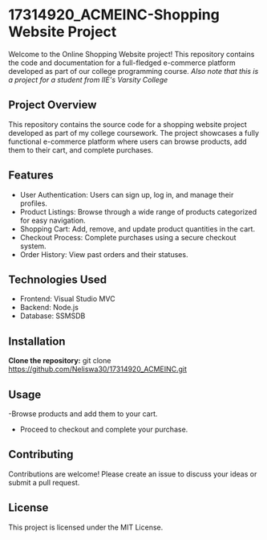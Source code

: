 # 17314920_ACMEINC-Shopping Website Project
Welcome to the Online Shopping Website project! This repository contains the code and documentation for a full-fledged e-commerce platform developed as part of our college programming course. *Also note that this is a project for a student from IIE's Varsity College*

## Project Overview
This repository contains the source code for a shopping website project developed as part of my college coursework. The project showcases a fully functional e-commerce platform where users can browse products, add them to their cart, and complete purchases.

## Features
- User Authentication: Users can sign up, log in, and manage their profiles.
- Product Listings: Browse through a wide range of products categorized for easy navigation.
- Shopping Cart: Add, remove, and update product quantities in the cart.
- Checkout Process: Complete purchases using a secure checkout system.
- Order History: View past orders and their statuses.

## Technologies Used
- Frontend: Visual Studio MVC
- Backend: Node.js
- Database: SSMSDB

## Installation
**Clone the repository:**
git clone https://github.com/Neliswa30/17314920_ACMEINC.git

## Usage
 -Browse products and add them to your cart.
- Proceed to checkout and complete your purchase.

## Contributing
Contributions are welcome! Please create an issue to discuss your ideas or submit a pull request.

## License
This project is licensed under the MIT License.

